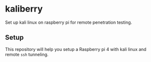 # kaliberry
Set up kali linux on raspberry pi for remote penetration testing.

## Setup
This repository will help you setup a Raspberry pi 4 with kali linux and remote `ssh` tunneling.
